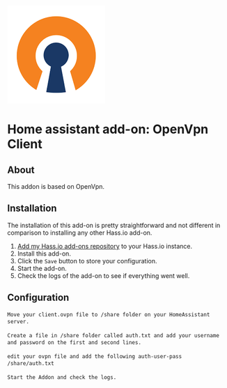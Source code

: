 




![OPVPN Logo ](https://github.com/ChristoffBo/homeassistant/blob/main/ovpn/logo.png)




# Home assistant add-on: OpenVpn Client


## About

This addon is based on OpenVpn.

## Installation

The installation of this add-on is pretty straightforward and not different in
comparison to installing any other Hass.io add-on.

1. [Add my Hass.io add-ons repository][repository] to your Hass.io instance.
1. Install this add-on.
1. Click the `Save` button to store your configuration.
1. Start the add-on.
1. Check the logs of the add-on to see if everything went well.


## Configuration

```
Move your client.ovpn file to /share folder on your HomeAssistant server.

Create a file in /share folder called auth.txt and add your username and password on the first and second lines.

edit your ovpn file and add the following auth-user-pass /share/auth.txt

Start the Addon and check the logs.
```



[repository]: https://github.com/ChristoffBo/homeassistant/
